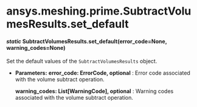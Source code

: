 <a id="ansys-meshing-prime-subtractvolumesresults-set-default"></a>

# ansys.meshing.prime.SubtractVolumesResults.set_default

<a id="ansys.meshing.prime.SubtractVolumesResults.set_default"></a>

#### *static* SubtractVolumesResults.set_default(error_code=None, warning_codes=None)

Set the default values of the `SubtractVolumesResults` object.

* **Parameters:**
  **error_code: ErrorCode, optional**
  : Error code associated with the volume subtract operation.

  **warning_codes: List[WarningCode], optional**
  : Warning codes associated with the volume subtract operation.

<!-- !! processed by numpydoc !! -->
